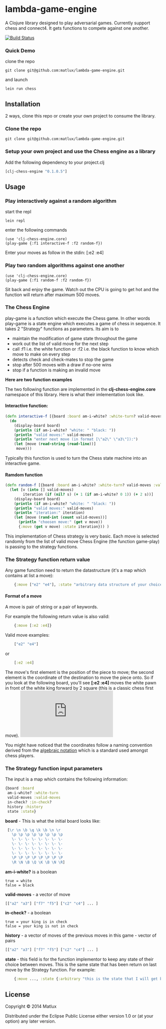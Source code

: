 # lambda-game-engine

A Clojure library designed to play adversarial games. Currently support chess and connect4. It gets functions to compete against one another.

[![Build Status](https://travis-ci.org/matlux/lambda-game-engine.svg?branch=master)](https://travis-ci.org/matlux/lambda-game-engine)


### Quick Demo

clone the repo

    git clone git@github.com:matlux/lambda-game-engine.git

and launch

    lein run chess

## Installation

2 ways, clone this repo or create your own project to consume the library.

### Clone the repo

    git clone git@github.com:matlux/lambda-game-engine.git

### Setup your own project and use the Chess engine as a library

Add the following dependency to your project.clj

```clojure
[clj-chess-engine "0.1.0.5"]
```

## Usage

### Play interactively against a random algorithm

start the repl

    lein repl

enter the following commands

    (use 'clj-chess-engine.core)
    (play-game {:f1 interactive-f :f2 random-f})

Enter your moves as follow in the stdin:
    [:e2 :e4]

### Play two random algorithms against one another

    (use 'clj-chess-engine.core)
    (play-game {:f1 random-f :f2 random-f})

Sit back and enjoy the game. Watch out the CPU is going to get hot and the function will return after maximum 500 moves.

### The Chess Engine

play-game is a function which execute the Chess game. In other words play-game is a state engine which executes a game of chess in sequence. It takes 2 "Strategy" functions as parameters. Its aim is to

* maintain the modification of game state throughout the game
* work out the list of valid move for the next step
* call :f1 i.e. the white function or :f2 i.e. the black function to know which move to make on every step
* detects check and check-mates to stop the game
* stop after 500 moves with a draw if no-one wins
* stop if a function is making an invalid move

**Here are two function examples**

The two following function are implemented in the **clj-chess-engine.core** namespace of this library. Here is what their imlementation look like.

#### Interactive function:
```clojure
(defn interactive-f [{board :board am-i-white? :white-turn? valid-moves :valid-moves ic :in-check? h :history s :state}]
  (do
    (display-board board)
    (println (if am-i-white? "white: " "black: "))
    (println "valid moves:" valid-moves)
    (println "enter next move (in format [\"a2\" \"a3\"]):")
    (let [move (read-string (read-line))]
     move)))
```

Typically this function is used to turn the Chess state machine into an interactive game.

#### Ramdom function
```clojure
(defn random-f [{board :board am-i-white? :white-turn? valid-moves :valid-moves ic :in-check? h :history s :state}]
  (let [v (into [] valid-moves)
        iteration (if (nil? s) (+ 1 (if am-i-white? 0 1)) (+ 2 s))]
    (display-board board)
    (println (if am-i-white? "white: " "black: "))
    (println "valid moves:" valid-moves)
    (println "iteration:" iteration)
    (let [move (rand-int (count valid-moves))]
      (println "choosen move:" (get v move))
      {:move (get v move) :state iteration})) )
```

This implementation of Chess strategy is very basic. Each move is selected randomly from the list of valid move Chess Engine (the function game-play) is passing to the strategy functions.

### The Strategy function return value

Any game function need to return the datastructure (it's a map which contains at list a move):

```clojure
    {:move ["e2" "e4"], :state "arbitrary data structure of your choice and is optional"}
```

#### Format of a move

A move is pair of string or a pair of keywords.  

For example the following return value is also valid:

```clojure
    {:move [:e2 :e4]}
```

Valid move examples:
```clojure
    ["e2" "e4"]
```
or
```clojure
    [:e2 :e4]
```

The move's first element is the position of the piece to move; the second element is the coordinate of the destination to move the piece onto. So if you look at the following board, you'll see **[:e2 :e4]** moves the white pawn in front of the white king forward by 2 square (this is a classic chess first move).
![Chess Board with coordinates](http://www.eddins.net/steve/chess/ChessImager/ChessImager.php?fen=rnbqkbnr/pppppppp/8/8/8/8/PPPPPPPP/RNBQKBNR/&coordinates=on&nonsense=foobar.png&ust=1398625534794231) 

You might have noticed that the coordinates follow a naming convention derived from the [algebraic notation](http://en.wikipedia.org/wiki/Algebraic_notation_(chess)) which is a standard used amongst chess players.


### The Strategy function input parameters

The input is a map which contains the following information:
```clojure
{board :board
 am-i-white? :white-turn
 valid-moves :valid-moves
 in-check? :in-check?
 history :history
 state :state}
```

**board** - This is what the initial board looks like:

```clojure
 [\r \n \b \q \k \b \n \r
   \p \p \p \p \p \p \p \p
   \- \- \- \- \- \- \- \-
   \- \- \- \- \- \- \- \-
   \- \- \- \- \- \- \- \-
   \- \- \- \- \- \- \- \-
   \P \P \P \P \P \P \P \P
   \R \N \B \Q \K \B \N \R]
```

**am-i-white?** is a boolean

    true = white
    false = black

**valid-moves** - a vector of move

```clojure
[["a2" "a3"] ["f7" "f5"] ["c2" "c4"] ... ]
```

**in-check?** - a boolean

    true = your king is in check
    false = your king is not in check

**history** - a vector of moves of the previous moves in this game - vector of pairs

```clojure
[["a2" "a3"] ["f7" "f5"] ["c2" "c4"] ... ]
```

**state** - this field is for the function implementor to keep any state of their choice between moves. This is the same state that has been return on last move by the Strategy function. For example:
```clojure
    {:move ..., :state {:arbitrary "this is the state that I will get back to me on next move"}}
```

## License

Copyright © 2014 Matlux

Distributed under the Eclipse Public License either version 1.0 or (at
your option) any later version.
